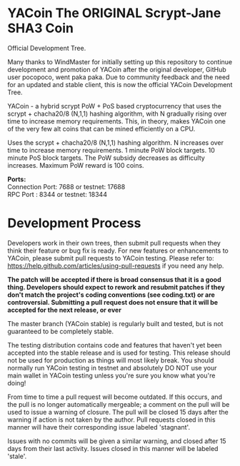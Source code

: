YACoin The ORIGINAL Scrypt-Jane SHA3 Coin
====================================================================

Official Development Tree.

Many thanks to WindMaster for initially setting up this repository to continue development and promotion of YACoin after the original developer, GitHub user pocopoco, went paka paka. Due to community feedback and the need for an updated and stable client, this is now the official YACoin Development Tree.

YACoin - a hybrid scrypt PoW + PoS based cryptocurrency that uses the scrypt + chacha20/8 (N,1,1) hashing algorithm, with N gradually rising over time to increase memory requirements. This, in theory, makes YACoin one of the very few alt coins that can be mined efficiently on a CPU.

Uses the scrypt + chacha20/8 (N,1,1) hashing algorithm.
N increases over time to increase memory requirements.
1 minute PoW block targets.
10 minute PoS block targets.
The PoW subsidy decreases as difficulty increases.
Maximum PoW reward is 100 coins.

**Ports:**   
Connection Port:  7688 or testnet: 17688  
RPC Port       :  8344 or testnet: 18344

Development Process
===================

Developers work in their own trees, then submit pull requests when they think their feature or bug fix is ready. For new features or enhancements to YACoin, please submit pull requests to YACoin testing. Please refer to: https://help.github.com/articles/using-pull-requests if you need any help.

**The patch will be accepted if there is broad consensus that it is a good thing. Developers should expect to rework and resubmit patches if they don't match the project's coding conventions (see coding.txt) or are controversial. Submitting a pull request does not ensure that it will be accepted for the next release, or ever** 

The master branch (YACoin stable) is regularly built and tested, but is not guaranteed to be completely stable.

The testing distribution contains code and features that haven't yet been accepted into the stable release and is used for testing. This release should not be used for production as things will most likely break. You should normally run YACoin testing in testnet and absolutely DO NOT use your main wallet in YACoin testing unless you're sure you know what you're doing!

From time to time a pull request will become outdated. If this occurs, and the pull is no longer automatically mergeable; a comment on the pull will be used to issue a warning of closure. The pull will be closed 15 days after the warning if action is not taken by the author. Pull requests closed in this manner will have their corresponding issue labeled 'stagnant'.

Issues with no commits will be given a similar warning, and closed after 15 days from their last activity. Issues closed in this manner will be labeled 'stale'.

